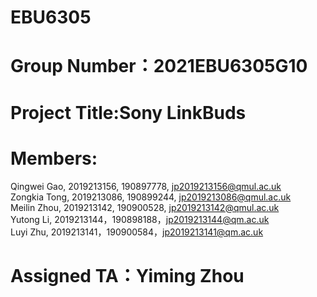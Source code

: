 # EBU6305
# Group Number：2021EBU6305G10
# Project Title:Sony LinkBuds
# Members:
Qingwei Gao, 2019213156, 190897778, jp2019213156@qmul.ac.uk
<br>Zongkia Tong, 2019213086, 190899244, jp2019213086@qmul.ac.uk
<br>Meilin Zhou, 2019213142, 190900528, jp2019213142@qmul.ac.uk
<br>Yutong Li, 2019213144，190898188，jp2019213144@qm.ac.uk
<br>Luyi Zhu, 2019213141，190900584，jp2019213141@qm.ac.uk
# Assigned TA：Yiming Zhou
